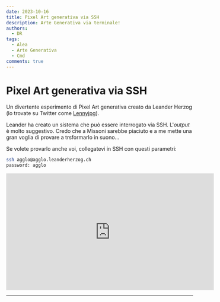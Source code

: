 ```yaml
---
date: 2023-10-16
title: Pixel Art generativa via SSH
description: Arte Generativa via terminale! 
authors: 
  - DR
tags:
  - Alea
  - Arte Generativa
  - Cmd
comments: true
---
```


# Pixel Art generativa via SSH

Un divertente esperimento di Pixel Art generativa creato da Leander Herzog (lo trovate su Twitter come [Lennyjpg](https://twitter.com/lennyjpg)).
<!-- more -->
Leander ha creato un sistema che può essere interrogato via SSH. L'_output_ è molto suggestivo. Credo che a Missoni sarebbe piaciuto e a me mette una gran voglia di provare a trsformarlo in suono...

Se volete provarlo anche voi, collegatevi in SSH con questi parametri:

```bash
ssh agglo@agglo.leanderherzog.ch
password: agglo
```

<iframe width="560" height="315" src="https://www.youtube-nocookie.com/embed/ZHMMqoeF4Jw" title="YouTube video player" frameborder="0" allow="accelerometer; autoplay; clipboard-write; encrypted-media; gyroscope; picture-in-picture; web-share" allowfullscreen></iframe>

---
